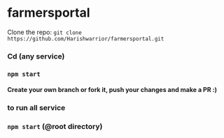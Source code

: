 # farmersportal

Clone the repo: ``git clone https://github.com/Harishwarrior/farmersportal.git``
### Cd (any service)
### ``npm start`` 
  

#### Create your own branch or fork it, push your changes and make a PR :)

### to run all service

### ``npm start`` (@root directory)
